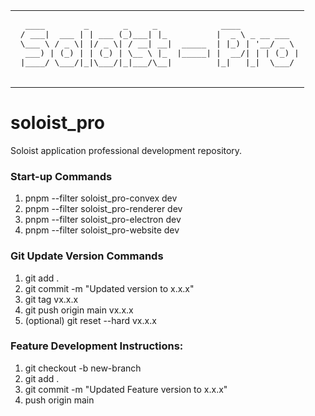 <table>
  <tr>
    <td>
      <pre>
  ____        _       _     _             ____            
 / ___|  ___ | | ___ (_)___| |_          |  _ \ _ __ ___  
 \___ \ / _ \| |/ _ \| / __| __|  _____  | |_) | '__/ _ \ 
  ___) | (_) | | (_) | \__ \ |_  |_____| |  __/| | | (_) |
 |____/ \___/|_|\___/|_|___/\__|         |_|   |_|  \___/
      </pre>
    </td>
  </tr>
</table>

# soloist_pro
Soloist application professional development repository.

### Start-up Commands
1. pnpm --filter soloist_pro-convex dev
2. pnpm --filter soloist_pro-renderer dev
3. pnpm --filter soloist_pro-electron dev
4. pnpm --filter soloist_pro-website dev

### Git Update Version Commands
1. git add .
2. git commit -m "Updated version to x.x.x"
3. git tag vx.x.x
4. git push origin main vx.x.x
5. (optional) git reset --hard vx.x.x

### Feature Development Instructions:
1. git checkout -b new-branch
2. git add .
3. git commit -m "Updated Feature version to x.x.x"
4. push origin main
